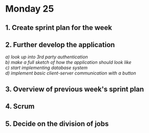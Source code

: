 # Monday 25

## 1. Create sprint plan for the week
## 2. Further develop the application 
_a) look up into 3rd party authentication_  
_b) make a full sketch of how the application should look like_  
_c) start implementing database system_  
_d) implement basic client-server communication with a button_  
## 3. Overview of previous week's sprint plan
## 4. Scrum
## 5. Decide on the division of jobs
